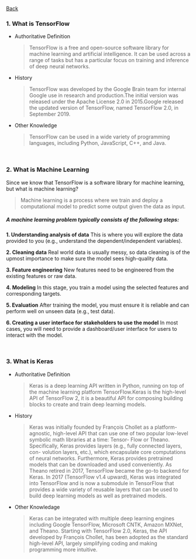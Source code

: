 [Back](Catalog.md)

### 1. What is TensorFlow

- Authoritative Definition

  > TensorFlow is a free and open-source software library for machine learning and artificial intelligence. It can be used across a range of tasks but has a particular focus on training and inference of deep neural networks.

- History

  > TensorFlow was developed by the Google Brain team for internal Google use in research and production.The initial version was released under the Apache License 2.0 in 2015.Google released the updated version of TensorFlow, named TensorFlow 2.0, in September 2019.

- Other Knowledge
  > TensorFlow can be used in a wide variety of programming languages, including Python, JavaScript, C++, and Java.

&nbsp;

### 2. What is Machine Learning

Since we know that TensorFlow is a software library for machine learning, but what is machine learning?

> Machine learning is a process where we train and deploy a computational model to predict some output given the data as input.

##### A machine learning problem typically consists of the following steps:

**1. Understanding analysis of data**
This is where you will explore the data provided to you (e.g., understand the dependent/independent variables).

**2. Cleaning data**
Real world data is usually messy, so data cleaning is of the upmost importance to make sure the model sees high-quality data.

**3. Feature engineering**
New features need to be engineered from the existing features or raw data.

**4. Modeling**
In this stage, you train a model using the selected features and corresponding targets.

**5. Evaluation**
After training the model, you must ensure it is reliable and can perform well on unseen data (e.g., test data).

**6. Creating a user interface for stakeholders to use the model**
In most cases, you will need to provide a dashboard/user interface for users to interact with the model.

&nbsp;

### 3. What is Keras

- Authoritative Definition

  > Keras is a deep learning API written in Python, running on top of the machine learning platform TensorFlow.Keras is the high-level API of TensorFlow 2, it is a beautiful API for composing building blocks to create and train deep learning models.

- History

  > Keras was initially founded by François Chollet as a platform-agnostic, high-level API that can use one of two popular low-level symbolic math libraries at a time: Tensor- Flow or Theano. Specifically, Keras provides layers (e.g., fully connected layers, con- volution layers, etc.), which encapsulate core computations of neural networks.
  > Furthermore, Keras provides pretrained models that can be downloaded and used conveniently. As Theano retired in 2017, TensorFlow became the go-to backend for Keras. In 2017 (TensorFlow v1.4 upward), Keras was integrated into TensorFlow and is now a submodule in TensorFlow that provides a wide variety of reusable layers that can be used to build deep learning models as well as pretrained models.

- Other Knowledage
  > Keras can be integrated with multiple deep learning engines including Google TensorFlow, Microsoft CNTK, Amazon MXNet, and Theano. Starting with TensorFlow 2.0, Keras, the API developed by François Chollet, has been adopted as the standard high-level API, largely simplifying coding and making programming more intuitive.

